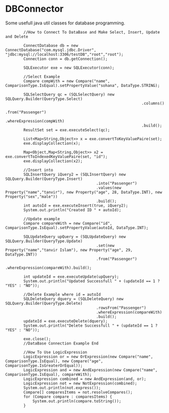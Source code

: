 # DBConnector
Some usefull java util classes for database programming.

 			//How to Connect To DataBase and Make Select, Insert, Update and Delete
 
 			ConnectDatabase db = new ConnectDatabase("com.mysql.jdbc.Driver", "jdbc:mysql://localhost:3306/testDB","root","root");
			Connection conn = db.getConnection();
			
			SQLExecutor exe = new SQLExecutor(conn);
			
			//Select Example
			Compare compWith = new Compare("name", ComparisonType.IsEqual).setPropertyValue("sohana", DataType.STRING);
			
			SQLSelectQuery qc = (SQLSelectQuery) new SQLQuery.Builder(QueryType.Select)
																.columns()
																.from("Passenger")
																.whereExpression(compWith)
																.build();
			ResultSet set = exe.executeSelect(qc);
			
			List<Map<String,Object>> x = exe.convertToKeyValuePaire(set);
			exe.displayCollection(x);
			
			Map<Object,Map<String,Object>> x2 = exe.convertToIndexedKeyValuePaire(set, "id");
			exe.displayCollection(x2);
			
			//Insert into
			SQLInsertQuery iQuery2 = (SQLInsertQuery) new SQLQuery.Builder(QueryType.Insert)
											.into("Passenger")
											.values(new Property("name","tanvir"), new Property("age", 28, DataType.INT), new Property("sex","male"))
											.build();
			int autoId = exe.executeInsert(true, iQuery2);
			System.out.println("Created ID " + autoId);
			
			//Update example
			Compare compareWith = new Compare("id", ComparisonType.IsEqual).setPropertyValue(autoId, DataType.INT);
			
			SQLUpdateQuery upQuery = (SQLUpdateQuery) new SQLQuery.Builder(QueryType.Update)
											.set(new Property("name","tanvir Islam"), new Property("age", 29, DataType.INT))
											.from("Passenger")
											.whereExpression(compareWith).build();
			
			int updateId = exe.executeUpdate(upQuery);
			System.out.println("Updated Successfull " + (updateId == 1 ? "YES" : "NO"));
			
			//Delete Example where id = autoId
			SQLDeleteQuery dquery = (SQLDeleteQuery) new SQLQuery.Builder(QueryType.Delete)
											.rowsFrom("Passenger")
											.whereExpression(compareWith)
											.build();
			updateId = exe.executeDelete(dquery);
			System.out.println("Delete Successfull " + (updateId == 1 ? "YES" : "NO"));
			
			exe.close();
			//DataBase Connection Example End
			
			//How To Use LogicExpression
			LogicExpression or = new OrExpression(new Compare("name", ComparisonType.IsEqual), new Compare("age", ComparisonType.IsGreaterOrEqual));
			LogicExpression and = new AndExpression(new Compare("name", ComparisonType.IsEqual), compareWith);
			LogicExpression combined = new AndExpression(and, or);
			LogicExpression not = new NotExpression(combined);
			System.out.println(not.express());
			Compare[] comparesItems = not.resolveCompares();
			for (Compare compare : comparesItems) {
				System.out.println(compare.toString());
			}
		
